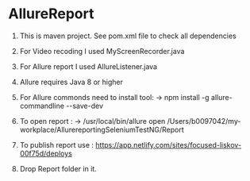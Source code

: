 # AllureReport

1. This is maven project. See pom.xml file to check all dependencies

2. For Video recoding I used MyScreenRecorder.java

3. For Allure report I used AllureListener.java

4. Allure requires Java 8 or higher

5. For Allure commonds need to install tool: -> npm install -g allure-commandline --save-dev

6. To open report : -> /usr/local/bin/allure open /Users/b0097042/my-workplace/AllurereportingSeleniumTestNG/Report

7. To publish report use : https://app.netlify.com/sites/focused-liskov-00f75d/deploys

8. Drop Report folder in it.
